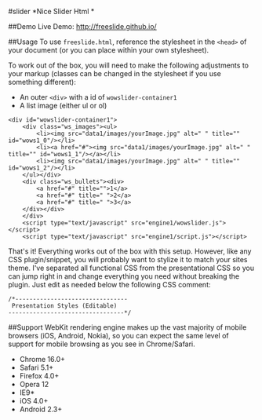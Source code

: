 #slider
*Nice Slider Html *


##Demo
Live Demo:   http://freeslide.github.io/


##Usage
To use `freeslide.html`, reference the stylesheet in the `<head>` of your document (or you can place within your own stylesheet).

To work out of the box, you will need to make the following adjustments to your markup (classes can be changed in the stylesheet if you use something different):
* An outer `<div>` with a id of `wowslider-container1` 
* A list image (either ul or ol) 

```
<div id="wowslider-container1">
	<div class="ws_images"><ul>
		<li><img src="data1/images/yourImage.jpg" alt=" " title="" id="wows1_0"/></li>
		<li><a href="#"><img src="data1/images/yourImage.jpg" alt=" " title="" id="wows1_1"/></a></li>
		<li><img src="data1/images/yourImage.jpg" alt=" " title="" id="wows1_2"/></li>
	</ul></div>
	<div class="ws_bullets"><div>
		<a href="#" title="">1</a>
		<a href="#" title=" ">2</a>
		<a href="#" title=" ">3</a>
	</div></div>
	</div>
	<script type="text/javascript" src="engine1/wowslider.js"></script>
	<script type="text/javascript" src="engine1/script.js"></script>

```

That's it! Everything works out of the box with this setup. However, like any CSS plugin/snippet, you will probably want to stylize it to match your sites theme. I've separated all functional CSS from the presentational CSS so you can jump right in and change everything you need without breaking the plugin. Just edit as needed below the following CSS comment:

```
/*--------------------------------
 Presentation Styles (Editable)
---------------------------------*/
```

##Support
WebKit rendering engine makes up the vast majority of mobile browsers (iOS, Android, Nokia), so you can expect the same level of support for mobile browsing as you see in Chrome/Safari.

* Chrome 16.0+
* Safari 5.1+
* Firefox 4.0+
* Opera 12
* IE9*
* iOS 4.0+
* Android 2.3+